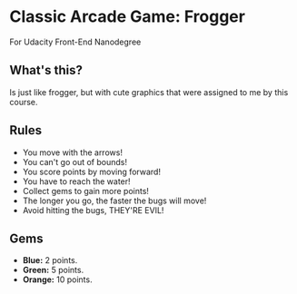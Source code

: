# Classic Arcade Game: Frogger
For Udacity Front-End Nanodegree

## What's this?
Is just like frogger, but with cute graphics that were assigned to me by this course.

## Rules
- You move with the arrows!
- You can't go out of bounds!
- You score points by moving forward!
- You have to reach the water!
- Collect gems to gain more points!
- The longer you go, the faster the bugs will move!
- Avoid hitting the bugs, THEY'RE EVIL!

## Gems
- **Blue:** 2 points.
- **Green:** 5 points.
- **Orange:** 10 points.